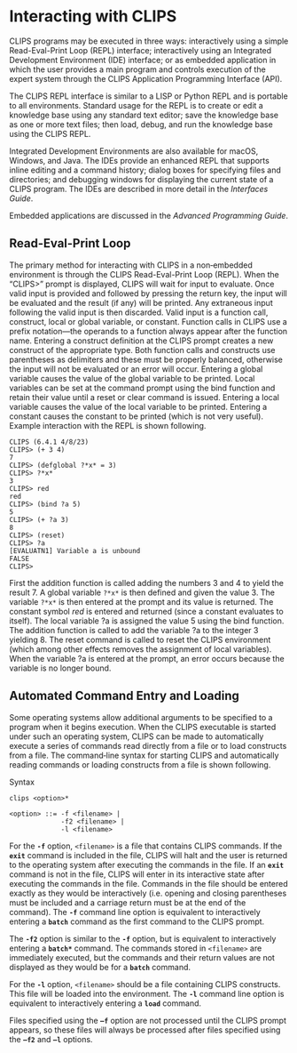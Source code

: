 # Interacting with CLIPS

CLIPS programs may be executed in three ways: interactively using a simple Read-Eval-Print Loop (REPL) interface; interactively using an Integrated Development Environment (IDE) interface; or as embedded application in which the user provides a main pro­gram and controls execution of the expert system through the CLIPS Application Programming Interface (API).

The CLIPS REPL interface is similar to a LISP or Python REPL and is portable to all environments. Stan­dard usage for the REPL is to create or edit a knowledge base using any standard text editor; save the knowledge base as one or more text files; then load, debug, and run the knowledge base using the CLIPS REPL.

Integrated Development Environments are also available for macOS, Windows, and Java. The IDEs provide an enhanced REPL that supports inline editing and a command history; dialog boxes for specifying files and directories; and debugging windows for displaying the current state of a CLIPS program. The IDEs are described in more detail in the _Interfaces Guide_.

Embedded applications are dis­cussed in the _Advanced Programming Guide_.

## Read-Eval-Print Loop

The primary method for interacting with CLIPS in a non‑embedded environment is through the CLIPS Read-Eval-Print Loop (REPL). When the “CLIPS>” prompt is displayed, CLIPS will wait for input to evaluate. Once valid input is provided and followed by pressing the return key, the input will be evaluated and the result (if any) will be printed. Any extraneous input following the valid input is then discarded. Valid input is a function call, construct, local or global variable, or constant. Function calls in CLIPS use a prefix notation—the operands to a function always appear after the function name. Entering a construct definition at the CLIPS prompt creates a new construct of the appropriate type. Both function calls and constructs use parentheses as delimiters and these must be properly balanced, otherwise the input will not be evaluated or an error will occur. Entering a global variable causes the value of the global variable to be printed. Local variables can be set at the command prompt using the bind function and retain their value until a reset or clear command is issued. Entering a local variable causes the value of the local variable to be printed. Entering a constant causes the constant to be printed (which is not very useful). Example interaction with the REPL is shown following.

```
CLIPS (6.4.1 4/8/23)
CLIPS> (+ 3 4)
7
CLIPS> (defglobal ?*x* = 3)
CLIPS> ?*x*
3
CLIPS> red
red
CLIPS> (bind ?a 5)
5
CLIPS> (+ ?a 3)
8
CLIPS> (reset)
CLIPS> ?a
[EVALUATN1] Variable a is unbound
FALSE
CLIPS>
```

First the addition function is called adding the numbers 3 and 4 to yield the result 7. A global variable `?*x*` is then defined and given the value 3. The variable `?*x*` is then entered at the prompt and its value is returned. The constant symbol _red_ is entered and returned (since a constant evaluates to itself). The local variable ?a is assigned the value 5 using the bind function. The addition function is called to add the variable ?a to the integer 3 yielding 8. The reset command is called to reset the CLIPS environment (which among other effects removes the assignment of local variables). When the variable ?a is entered at the prompt, an error occurs because the variable is no longer bound.

## Automated Command Entry and Loading

Some operating systems allow additional arguments to be specified to a program when it begins execution. When the CLIPS executable is started under such an operating system, CLIPS can be made to automatically execute a series of commands read directly from a file or to load constructs from a file. The command‑line syntax for starting CLIPS and automatically reading commands or loading constructs from a file is shown following.

Syntax

```
clips <option>*

<option> ::= -f <filename> |
             -f2 <filename> |
             -l <filename>
```

For the **`‑f`** option, `<filename>` is a file that contains CLIPS commands. If the **`exit`** command is included in the file, CLIPS will halt and the user is returned to the operat­ing system after executing the commands in the file. If an **`exit`** command is not in the file, CLIPS will enter in its interactive state after executing the commands in the file. Commands in the file should be entered exactly as they would be interactively (i.e. opening and closing parentheses must be included and a carriage return must be at the end of the command). The **`‑f`** command line option is equivalent to interactively entering a **`batch`** command as the first command to the CLIPS prompt.

The **`-f2`** option is similar to the **`-f`** option, but is equivalent to interactively entering a **`batch*`** command. The commands stored in `<filename>` are immediately executed, but the commands and their return values are not displayed as they would be for a **`batch`** command.

For the **`-l`** option, `<filename>` should be a file containing CLIPS constructs. This file will be loaded into the environment. The **`‑l`** command line option is equivalent to interactively entering a **`load`** command.

Files specified using the **`–f`** option are not processed until the CLIPS prompt appears, so these files will always be processed after files specified using the **`–f2`** and **`–l`** options.
